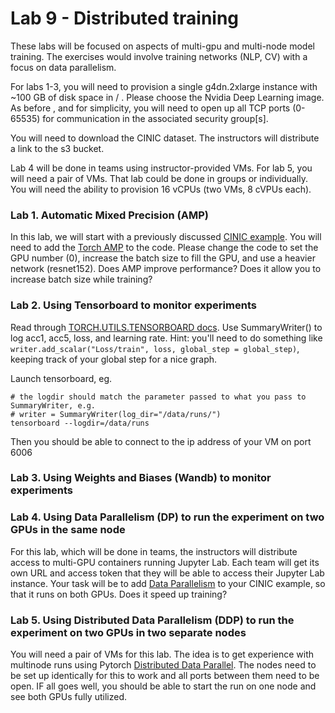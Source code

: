 # Lab 9 - Distributed training



These labs will be focused on aspects of multi-gpu and multi-node model training.
The exercises would involve training networks (NLP, CV) with a focus on data parallelism.

For labs 1-3, you will need to provision a single g4dn.2xlarge instance with ~100 GB of disk space in / . Please choose the Nvidia Deep Learning image.  As before , and for simplicity, you will need to open up all TCP ports (0-65535) for communication in the associated security group[s].

You will need to download the CINIC dataset. The instructors will distribute a link to the s3 bucket.

Lab 4 will be done in teams using instructor-provided VMs. For lab 5, you will need a pair of VMs. That lab could be done in groups or individually. You will need the ability to provision 16 vCPUs (two VMs, 8 cVPUs each).

### Lab 1. Automatic Mixed Precision (AMP)
In this lab, we will start with a previously discussed [CINIC example](cinic.ipynb). You will need to add the [Torch AMP](https://pytorch.org/docs/stable/amp.html) to the code.  Please change the code to set the GPU number (0), increase the batch size to fill the GPU, and use a heavier network (resnet152). Does AMP improve performance? Does it allow you to increase batch size while training?

### Lab 2. Using Tensorboard to monitor experiments
Read through [TORCH.UTILS.TENSORBOARD docs](https://pytorch.org/docs/stable/tensorboard.html). Use SummaryWriter() to log acc1, acc5, loss, and learning rate. Hint: you'll need to do something like `writer.add_scalar("Loss/train", loss, global_step = global_step)`, keeping track of your global step for a nice graph.

Launch tensorboard, eg.
```
# the logdir should match the parameter passed to what you pass to SummaryWriter, e.g.
# writer = SummaryWriter(log_dir="/data/runs/")
tensorboard --logdir=/data/runs
```
Then you should be able to connect to the ip address of your VM on port 6006

### Lab 3. Using Weights and Biases (Wandb) to monitor experiments

### Lab 4. Using Data Parallelism (DP) to run the experiment on two GPUs in the same node
For this lab, which will be done in teams, the instructors will distribute access to multi-GPU containers running Jupyter Lab. Each team will get its own URL and access token that they will be able to access their Jupyter Lab instance. Your task will be to add [Data Parallelism](https://pytorch.org/tutorials/beginner/blitz/data_parallel_tutorial.html) to your CINIC example, so that it runs on both GPUs.  Does it speed up training?

### Lab 5. Using Distributed Data Parallelism (DDP) to run the experiment on two GPUs in two separate nodes
You will need a pair of VMs for this lab. The idea is to get experience with multinode runs using Pytorch [Distributed Data Parallel](https://pytorch.org/tutorials/intermediate/ddp_tutorial.html). The nodes need to be set up identically for this to work and all ports between them need to be open. IF all goes well, you should be able to start the run on one node and see both GPUs fully utilized.
